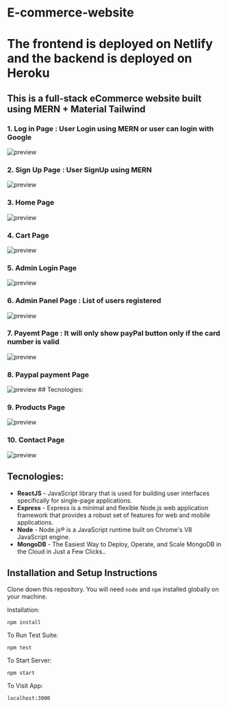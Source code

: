 # E-commerce-website
# The frontend is deployed on Netlify and the backend is deployed on Heroku 

## This is a full-stack eCommerce website built using MERN + Material Tailwind
### 1. Log in Page : User Login using MERN or user can login with Google
<img src="https://github.com/DEBARYA76/E-commerce-website/main/img/login.png" alt="preview" /> <br />

### 2. Sign Up Page : User SignUp using MERN
<img src="https://github.com/DEBARYA76/E-commerce-website/main/img/signup.png" alt="preview" /> <br />

### 3. Home Page
<img src="https://github.com/DEBARYA76/E-commerce-website/main/img/home.png" alt="preview" />

### 4. Cart Page
<img src="https://github.com/DEBARYA76/E-commerce-website/main/img/cart.png" alt="preview" /> <br />

### 5. Admin Login Page
<img src="https://github.com/DEBARYA76/E-commerce-website/main/img/admin.png" alt="preview" />

### 6. Admin Panel Page : List of users registered
<img src="https://github.com/DEBARYA76/E-commerce-website/main/img/AdminPanel.png" alt="preview" />

### 7. Payemt Page : It will only show payPal button only if the card number is valid 
<img src="https://github.com/DEBARYA76/E-commerce-website/main/img/Payment.png" alt="preview" /> <br />

### 8. Paypal payment Page
<img src="https://github.com/DEBARYA76/E-commerce-website/main/img/Paypal.png" alt="preview" />
## Tecnologies:

### 9. Products Page
<img src="https://github.com/DEBARYA76/E-commerce-website/main/img/ProductFooter.png" alt="preview" />

### 10. Contact Page
<img src="https://github.com/ADEBARYA76/E-commerce-website/main/img/Contact.png" alt="preview" />

## Tecnologies:
- **ReactJS** - JavaScript library that is used for building user interfaces specifically for single-page applications.
- **Express** -  Express is a minimal and flexible Node.js web application framework that provides a robust set of features for web and mobile applications.
- **Node** - Node.js® is a JavaScript runtime built on Chrome's V8 JavaScript engine.
- **MongoDB** - The Easiest Way to Deploy, Operate, and Scale MongoDB in the Cloud in Just a Few Clicks..

## Installation and Setup Instructions

Clone down this repository. You will need `node` and `npm` installed globally on your machine.  

Installation:

`npm install`  

To Run Test Suite:  

`npm test`  

To Start Server:

`npm start`  

To Visit App:

`localhost:3000`  
